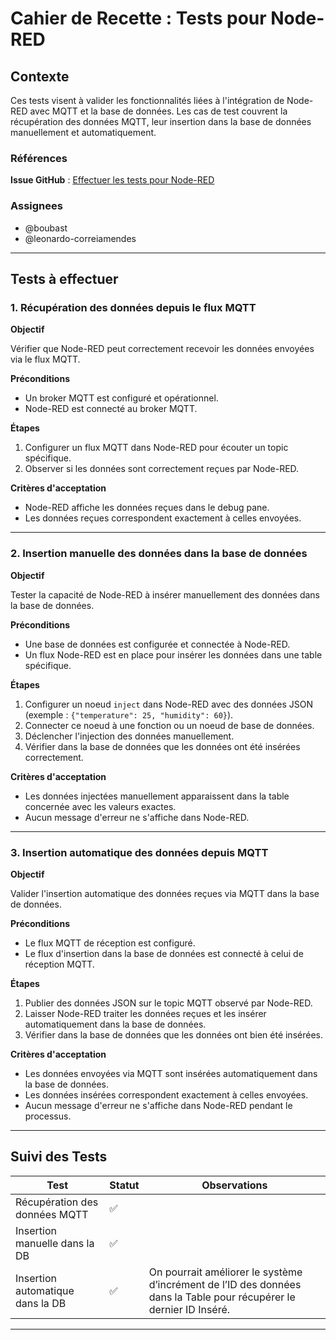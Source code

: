 # Cahier de Recette : Tests pour Node-RED

## Contexte

Ces tests visent à valider les fonctionnalités liées à l'intégration de Node-RED avec MQTT et la base de données.
Les cas de test couvrent la récupération des données MQTT, leur insertion dans la base de données manuellement et automatiquement.

### Références

**Issue GitHub** : [Effectuer les tests pour Node-RED](https://github.com/IUT-Blagnac/SAE-ALT-S3-Dev-24-25-Dashboard_du_departement-Equipe-3A01/issues/29)

### Assignees

- @boubast
- @leonardo-correiamendes

---

## Tests à effectuer

### 1. Récupération des données depuis le flux MQTT

**Objectif**

Vérifier que Node-RED peut correctement recevoir les données envoyées via le flux MQTT.

**Préconditions**

- Un broker MQTT est configuré et opérationnel.
- Node-RED est connecté au broker MQTT.

**Étapes**

1. Configurer un flux MQTT dans Node-RED pour écouter un topic spécifique.
2. Observer si les données sont correctement reçues par Node-RED.

**Critères d'acceptation**

- Node-RED affiche les données reçues dans le debug pane.
- Les données reçues correspondent exactement à celles envoyées.

---

### 2. Insertion manuelle des données dans la base de données

**Objectif**

Tester la capacité de Node-RED à insérer manuellement des données dans la base de données.

**Préconditions**

- Une base de données est configurée et connectée à Node-RED.
- Un flux Node-RED est en place pour insérer les données dans une table spécifique.

**Étapes**

1. Configurer un noeud `inject` dans Node-RED avec des données JSON (exemple : `{"temperature": 25, "humidity": 60}`).
2. Connecter ce noeud à une fonction ou un noeud de base de données.
3. Déclencher l'injection des données manuellement.
4. Vérifier dans la base de données que les données ont été insérées correctement.

**Critères d'acceptation**

- Les données injectées manuellement apparaissent dans la table concernée avec les valeurs exactes.
- Aucun message d'erreur ne s'affiche dans Node-RED.

---

### 3. Insertion automatique des données depuis MQTT

**Objectif**

Valider l'insertion automatique des données reçues via MQTT dans la base de données.

**Préconditions**

- Le flux MQTT de réception est configuré.
- Le flux d'insertion dans la base de données est connecté à celui de réception MQTT.

**Étapes**

1. Publier des données JSON sur le topic MQTT observé par Node-RED.
2. Laisser Node-RED traiter les données reçues et les insérer automatiquement dans la base de données.
3. Vérifier dans la base de données que les données ont bien été insérées.

**Critères d'acceptation**

- Les données envoyées via MQTT sont insérées automatiquement dans la base de données.
- Les données insérées correspondent exactement à celles envoyées.
- Aucun message d'erreur ne s'affiche dans Node-RED pendant le processus.

---

## Suivi des Tests

| Test | Statut | Observations |
| --- | --- | --- |
| Récupération des données MQTT | ✅ |  |
| Insertion manuelle dans la DB | ✅ |  |
| Insertion automatique dans la DB | ✅ | On pourrait améliorer le système d’incrément de l’ID des données dans la Table pour récupérer le dernier ID Inséré. |

---
